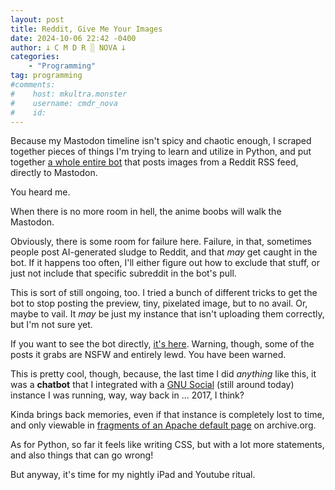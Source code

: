 ```yaml
---
layout: post
title: Reddit, Give Me Your Images
date: 2024-10-06 22:42 -0400
author: 𐕣 C M D R ░ NOVA 𐕣
categories:
    - "Programming"
tag: programming
#comments:
#    host: mkultra.monster
#    username: cmdr_nova
#    id: 
---
```

Because my Mastodon timeline isn't spicy and chaotic enough, I scraped together pieces of things I'm trying to learn and utilize in Python, and put together <a href="https://github.com/cmdr-nova/reddit_rss_bot" target="_blank">a whole entire bot</a> that posts images from a Reddit RSS feed, directly to Mastodon.

You heard me.

When there is no more room in hell, the anime boobs will walk the Mastodon.

Obviously, there is some room for failure here. Failure, in that, sometimes people post AI-generated sludge to Reddit, and that *may* get caught in the bot. If it happens too often, I'll either figure out how to exclude that stuff, or just not include that specific subreddit in the bot's pull.

This is sort of still ongoing, too. I tried a bunch of different tricks to get the bot to stop posting the preview, tiny, pixelated image, but to no avail. Or, maybe to vail. It *may* be just my instance that isn't uploading them correctly, but I'm not sure yet.

If you want to see the bot directly, <a href="https://mkultra.monster/@net_run" target="_blank">it's here</a>. Warning, though, some of the posts it grabs are NSFW and entirely lewd. You have been warned.

This is pretty cool, though, because, the last time I did *anything* like this, it was a **chatbot** that I integrated with a <a href="https://gnusocial.network" target="_blank">GNU Social</a> (still around today) instance I was running, way, way back in ... 2017, I think?

Kinda brings back memories, even if that instance is completely lost to time, and only viewable in <a href="https://web.archive.org/web/20180314155440/http://sanguine.merylscarlett.info/" target="_blank">fragments of an Apache default page</a> on archive.org.

As for Python, so far it feels like writing CSS, but with a lot more statements, and also things that can go wrong!

But anyway, it's time for my nightly iPad and Youtube ritual.